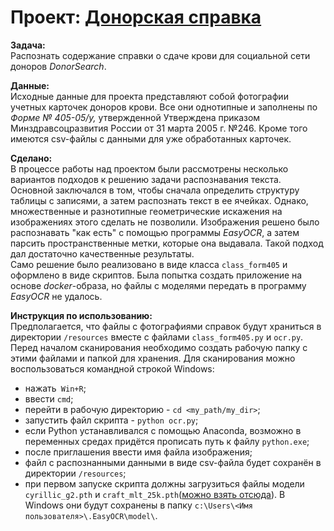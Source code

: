 # Проект: [Донорская справка](https://github.com/maresin/some_projects/blob/main/Form405_OCR/donor_ocr_notebook.ipynb)
__Задача:__  
Распознать содержание справки о сдаче крови для социальной сети доноров _DonorSearch_.  

__Данные:__  
Исходные данные для проекта представляют собой фотографии учетных карточек доноров крови. Все они однотипные и заполнены по  _Форме № 405-05/у,_ утвержденной Утверждена приказом Минздравсоцразвития России от 31 марта 2005 г. №246. Кроме того имеются  csv-файлы с данными для уже обработанных карточек.

__Сделано:__  
В процессе работы над проектом были рассмотрены несколько вариантов подходов к решению задачи распознавания текста. Основной заключался в том, чтобы сначала определить структуру таблицы с записями, а затем распознать текст в ее ячейках. Однако, множественные и разнотипные геометрические искажения на изображениях этого сделать не позволили. Изображения решено было распознавать "как есть" с помощью программы _EasyOCR_, а затем парсить пространственные метки, которые она выдавала. Такой подход дал достаточно качественные результаты.  
Само решение было реализовано в виде класса `class_form405` и оформлено в виде скриптов. Была попытка создать приложение на основе _docker_-образа, но файлы с моделями передать в программу _EasyOCR_ не удалось.

__Инструкция по использованию:__  
Предполагается, что файлы с фотографиями справок будут храниться в директории `/resources` вместе с файлами `class_form405.py` и `ocr.py`. Перед началом сканирования необходимо создать рабочую папку с этими файлами и папкой для хранения. Для сканирования можно воспользоваться командной строкой Windows:
* нажать` Win+R`;
* ввести `cmd`;
* перейти в рабочую директорию - `сd <my_path/my_dir>`;
* запустить файл скрипта - `python ocr.py`;
* если Python устанавливался с помощью Anaconda, возможно в переменных средах придётся прописать путь к файлу `python.exe`;
* после приглашения ввести имя файла изображения;
* файл с распознанными данными в виде csv-файла будет сохранён в директории `/resources`;
* при первом запуске скрипта должны загрузиться файлы модели `cyrillic_g2.pth` и `craft_mlt_25k.pth`([можно взять отсюда](https://drive.google.com/file/d/10XZjccbG53hgLTqGCoyjRToD4Cfa-EQV/view?usp=sharing)). В Windows они будут сохранены в папку `c:\Users\<Имя пользователя>\.EasyOCR\model\`. 

